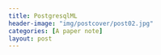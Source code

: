 ```yaml
---
title: PostgresqlML
header-image: "img/postcover/post02.jpg"
categories: [A paper note]
layout: post
---
```








